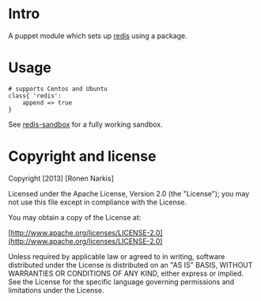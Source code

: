 # Intro 

A puppet module which sets up [redis](http://redis.io/) using a package.

# Usage

```puppet
# supports Centos and Ubuntu
class{ 'redis':
    append => true
}
```

See [redis-sandbox](https://github.com/narkisr/redis-sandbox) for a fully working sandbox.

# Copyright and license

Copyright [2013] [Ronen Narkis]

Licensed under the Apache License, Version 2.0 (the "License");
you may not use this file except in compliance with the License.

You may obtain a copy of the License at:

  [http://www.apache.org/licenses/LICENSE-2.0](http://www.apache.org/licenses/LICENSE-2.0)

Unless required by applicable law or agreed to in writing, software
distributed under the License is distributed on an "AS IS" BASIS,
WITHOUT WARRANTIES OR CONDITIONS OF ANY KIND, either express or implied.
See the License for the specific language governing permissions and
limitations under the License.
